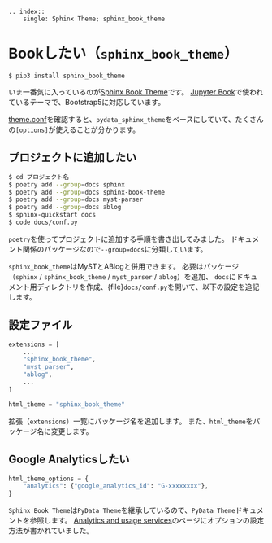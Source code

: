 ```{eval-rst}
.. index::
    single: Sphinx Theme; sphinx_book_theme
```

# Bookしたい（``sphinx_book_theme``）

```console
$ pip3 install sphinx_book_theme
```

いま一番気に入っているのが[Sphinx Book Theme](https://sphinx-book-theme.readthedocs.io/en/latest/)です。
[Jupyter Book](https://jupyterbook.org/en/stable/)で使われているテーマで、Bootstrap5に対応しています。

[theme.conf](https://github.com/executablebooks/sphinx-book-theme/blob/master/src/sphinx_book_theme/theme/sphinx_book_theme/theme.conf)を確認すると、``pydata_sphinx_theme``をベースにしていて、たくさんの``[options]``が使えることが分かります。

## プロジェクトに追加したい

```bash
$ cd プロジェクト名
$ poetry add --group=docs sphinx
$ poetry add --group=docs sphinx-book-theme
$ poetry add --group=docs myst-parser
$ poetry add --group=docs ablog
$ sphinx-quickstart docs
$ code docs/conf.py
```

``poetry``を使ってプロジェクトに追加する手順を書き出してみました。
ドキュメント関係のパッケージなので``--group=docs``に分類しています。

``sphinx_book_theme``はMySTとABlogと併用できます。
必要はパッケージ（``sphinx`` / ``sphinx_book_theme`` / ``myst_parser`` / ``ablog``）を追加、
``docs``にドキュメント用ディレクトリを作成、{file}`docs/conf.py`を開いて、以下の設定を追記します。

## 設定ファイル

```python
extensions = [
    ...
    "sphinx_book_theme",
    "myst_parser",
    "ablog",
    ...
]

html_theme = "sphinx_book_theme"
```

拡張（``extensions``）一覧にパッケージ名を追加します。
また、``html_theme``をパッケージ名に変更します。

## Google Analyticsしたい

```python
html_theme_options = {
    "analytics": {"google_analytics_id": "G-xxxxxxxx"},
}
```

``Sphinx Book Theme``は``PyData Theme``を継承しているので、``PyData Theme``ドキュメントを参照します。
[Analytics and usage services](https://pydata-sphinx-theme.readthedocs.io/en/stable/user_guide/analytics.html)のページにオプションの設定方法が書かれていました。
